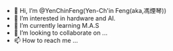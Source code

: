 - 👋 Hi, I’m @YenChinFeng(Yen-Ch'in Feng(aka,馮煙琴))
- 👀 I’m interested in hardware and AI.
- 🌱 I’m currently learning M.A.S
- 💞️ I’m looking to collaborate on ...
- 📫 How to reach me ...

<!---
YenChinFeng/YenChinFeng is a ✨ special ✨ repository because its `README.md` (this file) appears on your GitHub profile.
You can click the Preview link to take a look at your changes.
--->
